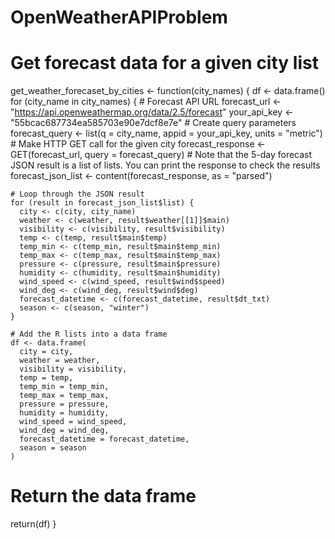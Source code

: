 # OpenWeatherAPIProblem

# Get forecast data for a given city list
get_weather_forecaset_by_cities <- function(city_names) {
  df <- data.frame()
  for (city_name in city_names) {
    # Forecast API URL
    forecast_url <- "https://api.openweathermap.org/data/2.5/forecast"
    your_api_key <- "55bcac687734ea585703e90e7dcf8e7e"
    # Create query parameters
    forecast_query <- list(q = city_name, appid = your_api_key, units = "metric")
    # Make HTTP GET call for the given city
    forecast_response <- GET(forecast_url, query = forecast_query)
    # Note that the 5-day forecast JSON result is a list of lists. You can print the response to check the results
    forecast_json_list <- content(forecast_response, as = "parsed")

    # Loop through the JSON result
    for (result in forecast_json_list$list) {
      city <- c(city, city_name)
      weather <- c(weather, result$weather[[1]]$main) 
      visibility <- c(visibility, result$visibility)
      temp <- c(temp, result$main$temp)
      temp_min <- c(temp_min, result$main$temp_min)
      temp_max <- c(temp_max, result$main$temp_max) 
      pressure <- c(pressure, result$main$pressure) 
      humidity <- c(humidity, result$main$humidity) 
      wind_speed <- c(wind_speed, result$wind$speed) 
      wind_deg <- c(wind_deg, result$wind$deg) 
      forecast_datetime <- c(forecast_datetime, result$dt_txt) 
      season <- c(season, "winter")
    }

    # Add the R lists into a data frame
    df <- data.frame(
      city = city, 
      weather = weather,
      visibility = visibility,
      temp = temp,
      temp_min = temp_min,
      temp_max = temp_max,
      pressure = pressure,
      humidity = humidity,
      wind_speed = wind_speed,
      wind_deg = wind_deg,
      forecast_datetime = forecast_datetime,
      season = season
    )
    

  # Return the data frame
  return(df)
}
